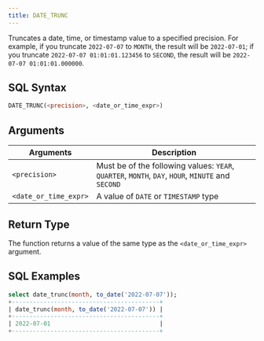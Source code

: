 ```yaml
---
title: DATE_TRUNC
---
```


Truncates a date, time, or timestamp value to a specified precision. For example, if you truncate `2022-07-07` to `MONTH`, the result will be `2022-07-01`; if you truncate `2022-07-07 01:01:01.123456` to `SECOND`, the result will be `2022-07-07 01:01:01.000000`.

## SQL Syntax

```sql
DATE_TRUNC(<precision>, <date_or_time_expr>)
```
## Arguments

| Arguments             | Description                                                                                        |
|-----------------------|----------------------------------------------------------------------------------------------------|
| `<precision>`          | Must be of the following values: `YEAR`, `QUARTER`, `MONTH`, `DAY`, `HOUR`, `MINUTE` and `SECOND`  |
| `<date_or_time_expr>` | A value of `DATE` or `TIMESTAMP` type                                                              |

## Return Type

The function returns a value of the same type as the `<date_or_time_expr>` argument.

## SQL Examples

```sql
select date_trunc(month, to_date('2022-07-07'));
+------------------------------------------+
| date_trunc(month, to_date('2022-07-07')) |
+------------------------------------------+
| 2022-07-01                               |
+------------------------------------------+
```
